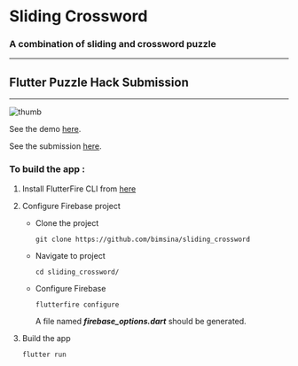 # Sliding Crossword

### A combination of sliding and crossword puzzle

---

## Flutter Puzzle Hack Submission

---

![thumb](https://user-images.githubusercontent.com/29589003/157159773-7205ea35-5754-4a03-ab95-0d5b43d2a8a1.png)

See the demo [here](https://slidingcrossword.web.app/).

See the submission [here](https://devpost.com/software/sliding-crossword).

### To build the app :

1.  Install FlutterFire CLI from [here](https://firebase.flutter.dev/docs/cli/#installation)

2.  Configure Firebase project

    - Clone the project

      ```
      git clone https://github.com/bimsina/sliding_crossword
      ```

    - Navigate to project

      ```
      cd sliding_crossword/
      ```

    - Configure Firebase

      ```
      flutterfire configure
      ```

      A file named **_firebase_options.dart_** should be generated.

3.  Build the app
    ```
    flutter run
    ```
